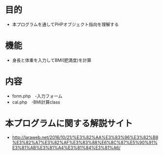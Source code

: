 # 目的
* 本プログラムを通してPHPオブジェクト指向を理解する
# 機能  
* 身長と体重を入力してBMI(肥満度)を計算
# 内容  
* form.php　-入力フォーム 
* cal.php　-BMI計算class
# 本プログラムに関する解説サイト  
* http://laraweb.net/2016/10/21/%E3%82%AA%E3%83%96%E3%82%B8%E3%82%A7%E3%82%AF%E3%83%88%E6%8C%87%E5%90%91%E3%81%AB%E3%81%A4%E3%81%84%E3%81%A6/